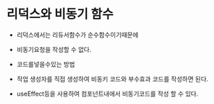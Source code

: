 # 리덕스와 비동기 함수

* 리덕스에서는 리듀서함수가 순수함수이기때문에 
* 비동기요청을 작성할 수 없다.

* 코드를넣을수있는 방법
* 작업 생성자를 직접 생성하여 비동키 코드와 부수효과 코드를 작성하면 된다.
* useEffect등을 사용하여 컴포넌트내에서 비동기코드를 작성 할 수 있다. 

